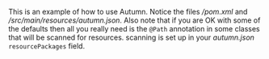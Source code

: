 This is an example of how to use Autumn. Notice the files _/pom.xml_ and _/src/main/resources/autumn.json_. Also note that if you are OK with some of the defaults then all you really need is the `@Path` annotation in some classes that will be scanned for resources. scanning is set up in your _autumn.json_ `resourcePackages` field.